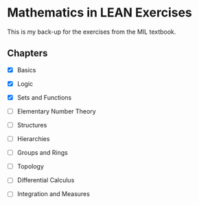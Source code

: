 # Mathematics in LEAN Exercises

This is my back-up for the exercises from the MIL textbook. 

## Chapters

- [x] Basics
- [x] Logic
- [x] Sets and Functions
- [ ] Elementary Number Theory
- [ ] Structures
- [ ] Hierarchies
- [ ] Groups and Rings
- [ ] Topology
- [ ] Differential Calculus
- [ ] Integration and Measures


